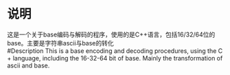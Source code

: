 # 说明
这是一个关于base编码与解码的程序，使用的是C++语言，包括16/32/64位的base。主要是字符串ascii与base的转化
<br>
#Description
This is a base encoding and decoding procedures, using the C + language, including the 16-32-64 bit of base. Mainly the transformation of ascii and base.
